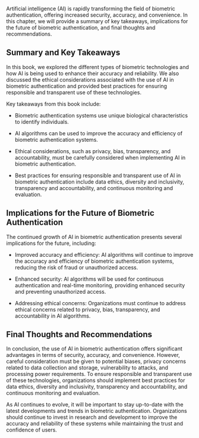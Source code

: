 
Artificial intelligence (AI) is rapidly transforming the field of biometric authentication, offering increased security, accuracy, and convenience. In this chapter, we will provide a summary of key takeaways, implications for the future of biometric authentication, and final thoughts and recommendations.

Summary and Key Takeaways
-------------------------

In this book, we explored the different types of biometric technologies and how AI is being used to enhance their accuracy and reliability. We also discussed the ethical considerations associated with the use of AI in biometric authentication and provided best practices for ensuring responsible and transparent use of these technologies.

Key takeaways from this book include:

* Biometric authentication systems use unique biological characteristics to identify individuals.

* AI algorithms can be used to improve the accuracy and efficiency of biometric authentication systems.

* Ethical considerations, such as privacy, bias, transparency, and accountability, must be carefully considered when implementing AI in biometric authentication.

* Best practices for ensuring responsible and transparent use of AI in biometric authentication include data ethics, diversity and inclusivity, transparency and accountability, and continuous monitoring and evaluation.

Implications for the Future of Biometric Authentication
-------------------------------------------------------

The continued growth of AI in biometric authentication presents several implications for the future, including:

* Improved accuracy and efficiency: AI algorithms will continue to improve the accuracy and efficiency of biometric authentication systems, reducing the risk of fraud or unauthorized access.

* Enhanced security: AI algorithms will be used for continuous authentication and real-time monitoring, providing enhanced security and preventing unauthorized access.

* Addressing ethical concerns: Organizations must continue to address ethical concerns related to privacy, bias, transparency, and accountability in AI algorithms.

Final Thoughts and Recommendations
----------------------------------

In conclusion, the use of AI in biometric authentication offers significant advantages in terms of security, accuracy, and convenience. However, careful consideration must be given to potential biases, privacy concerns related to data collection and storage, vulnerability to attacks, and processing power requirements. To ensure responsible and transparent use of these technologies, organizations should implement best practices for data ethics, diversity and inclusivity, transparency and accountability, and continuous monitoring and evaluation.

As AI continues to evolve, it will be important to stay up-to-date with the latest developments and trends in biometric authentication. Organizations should continue to invest in research and development to improve the accuracy and reliability of these systems while maintaining the trust and confidence of users.